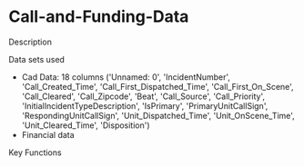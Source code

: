 # Call-and-Funding-Data

Description

Data sets used
- Cad Data: 18 columns ('Unnamed: 0', 'IncidentNumber', 'Call_Created_Time',
       'Call_First_Dispatched_Time', 'Call_First_On_Scene', 'Call_Cleared',
       'Call_Zipcode', 'Beat', 'Call_Source', 'Call_Priority',
       'InitialIncidentTypeDescription', 'IsPrimary', 'PrimaryUnitCallSign',
       'RespondingUnitCallSign', 'Unit_Dispatched_Time', 'Unit_OnScene_Time',
       'Unit_Cleared_Time', 'Disposition')
- Financial data

Key Functions 
